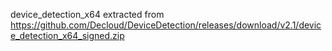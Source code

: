 device_detection_x64 extracted from https://github.com/Decloud/DeviceDetection/releases/download/v2.1/device_detection_x64_signed.zip
